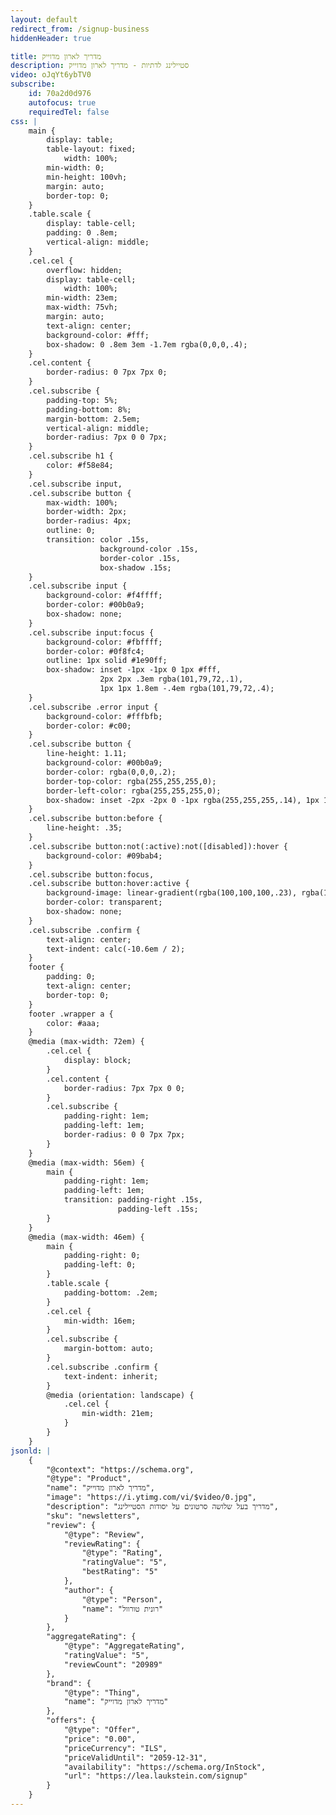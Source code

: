 ```yaml
---
layout: default
redirect_from: /signup-business
hiddenHeader: true

title: מדריך לארון מדוייק
description: סטיילינג לדתיות - מדריך לארון מדוייק
video: oJqYt6ybTV0
subscribe:
    id: 70a2d0d976
    autofocus: true
    requiredTel: false
css: |
    main {
        display: table;
        table-layout: fixed;
            width: 100%;
        min-width: 0;
        min-height: 100vh;
        margin: auto;
        border-top: 0;
    }
    .table.scale {
        display: table-cell;
        padding: 0 .8em;
        vertical-align: middle;
    }
    .cel.cel {
        overflow: hidden;
        display: table-cell;
            width: 100%;
        min-width: 23em;
        max-width: 75vh;
        margin: auto;
        text-align: center;
        background-color: #fff;
        box-shadow: 0 .8em 3em -1.7em rgba(0,0,0,.4);
    }
    .cel.content {
        border-radius: 0 7px 7px 0;
    }
    .cel.subscribe {
        padding-top: 5%;
        padding-bottom: 8%;
        margin-bottom: 2.5em;
        vertical-align: middle;
        border-radius: 7px 0 0 7px;
    }
    .cel.subscribe h1 {
        color: #f58e84;
    }
    .cel.subscribe input,
    .cel.subscribe button {
        max-width: 100%;
        border-width: 2px;
        border-radius: 4px;
        outline: 0;
        transition: color .15s,
                    background-color .15s,
                    border-color .15s,
                    box-shadow .15s;
    }
    .cel.subscribe input {
        background-color: #f4ffff;
        border-color: #00b0a9;
        box-shadow: none;
    }
    .cel.subscribe input:focus {
        background-color: #fbffff;
        border-color: #0f8fc4;
        outline: 1px solid #1e90ff;
        box-shadow: inset -1px -1px 0 1px #fff,
                    2px 2px .3em rgba(101,79,72,.1),
                    1px 1px 1.8em -.4em rgba(101,79,72,.4);
    }
    .cel.subscribe .error input {
        background-color: #fffbfb;
        border-color: #c00;
    }
    .cel.subscribe button {
        line-height: 1.11;
        background-color: #00b0a9;
        border-color: rgba(0,0,0,.2);
        border-top-color: rgba(255,255,255,0);
        border-left-color: rgba(255,255,255,0);
        box-shadow: inset -2px -2px 0 -1px rgba(255,255,255,.14), 1px 1px 2px rgba(0,0,0,.15);
    }
    .cel.subscribe button:before {
        line-height: .35;
    }
    .cel.subscribe button:not(:active):not([disabled]):hover {
        background-color: #09bab4;
    }
    .cel.subscribe button:focus,
    .cel.subscribe button:hover:active {
        background-image: linear-gradient(rgba(100,100,100,.23), rgba(100,100,100,.23));
        border-color: transparent;
        box-shadow: none;
    }
    .cel.subscribe .confirm {
        text-align: center;
        text-indent: calc(-10.6em / 2);
    }
    footer {
        padding: 0;
        text-align: center;
        border-top: 0;
    }
    footer .wrapper a {
        color: #aaa;
    }
    @media (max-width: 72em) {
        .cel.cel {
            display: block;
        }
        .cel.content {
            border-radius: 7px 7px 0 0;
        }
        .cel.subscribe {
            padding-right: 1em;
            padding-left: 1em;
            border-radius: 0 0 7px 7px;
        }
    }
    @media (max-width: 56em) {
        main {
            padding-right: 1em;
            padding-left: 1em;
            transition: padding-right .15s,
                        padding-left .15s;
        }
    }
    @media (max-width: 46em) {
        main {
            padding-right: 0;
            padding-left: 0;
        }
        .table.scale {
            padding-bottom: .2em;
        }
        .cel.cel {
            min-width: 16em;
        }
        .cel.subscribe {
            margin-bottom: auto;
        }
        .cel.subscribe .confirm {
            text-indent: inherit;
        }
        @media (orientation: landscape) {
            .cel.cel {
                min-width: 21em;
            }
        }
    }
jsonld: |
    {
        "@context": "https://schema.org",
        "@type": "Product",
        "name": "מדריך לארון מדוייק",
        "image": "https://i.ytimg.com/vi/$video/0.jpg",
        "description": "מדריך בעל שלושה סרטונים על יסודות הסטיילינג",
        "sku": "newsletters",
        "review": {
            "@type": "Review",
            "reviewRating": {
                "@type": "Rating",
                "ratingValue": "5",
                "bestRating": "5"
            },
            "author": {
                "@type": "Person",
                "name": "רונית טורוול"
            }
        },
        "aggregateRating": {
            "@type": "AggregateRating",
            "ratingValue": "5",
            "reviewCount": "20989"
        },
        "brand": {
            "@type": "Thing",
            "name": "מדריך לארון מדוייק"
        },
        "offers": {
            "@type": "Offer",
            "price": "0.00",
            "priceCurrency": "ILS",
            "priceValidUntil": "2059-12-31",
            "availability": "https://schema.org/InStock",
            "url": "https://lea.laukstein.com/signup"
        }
    }
---
```

